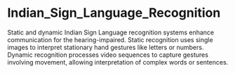 # Indian_Sign_Language_Recognition
Static and dynamic Indian Sign Language recognition systems enhance communication for the hearing-impaired. Static recognition uses single images to interpret stationary hand gestures like letters or numbers. Dynamic recognition processes video sequences to capture gestures involving movement, allowing interpretation of complex words or sentences.
